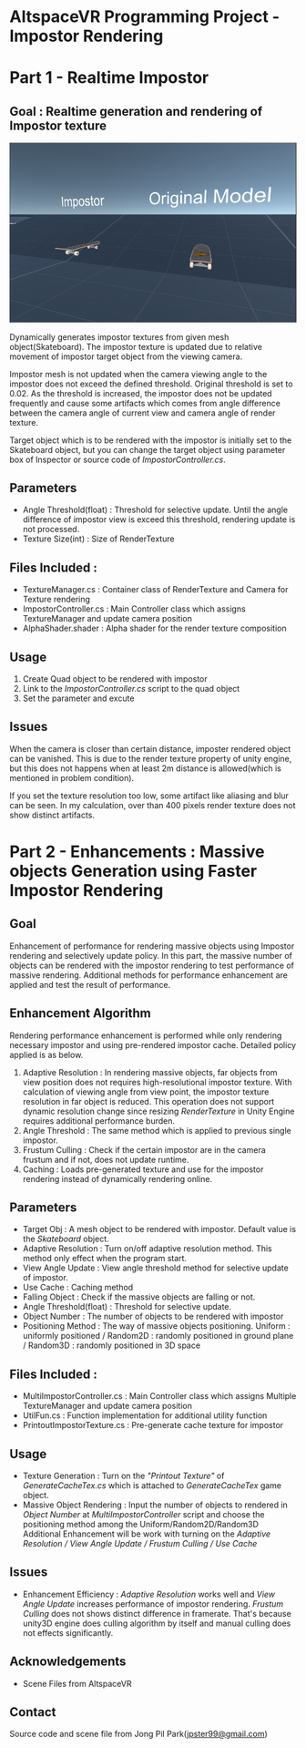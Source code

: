 # AltspaceVR Programming Project - Impostor Rendering


# Part 1 - Realtime Impostor

## Goal : Realtime generation and rendering of Impostor texture
![](images/impostor_single.png)

Dynamically generates impostor textures from given mesh object(Skateboard). 
The impostor texture is updated due to relative movement of impostor target object from the viewing camera.

Impostor mesh is not updated when the camera viewing angle to the impostor does not exceed the defined threshold.
Original threshold is set to 0.02. As the threshold is increased, the impostor does not be updated frequently and cause some artifacts which comes from angle difference between the camera angle of current view and camera angle of render texture.

Target object which is to be rendered with the impostor is initially set to the Skateboard object, but you can change the target object using parameter box of Inspector or source code of _ImpostorController.cs_.

## Parameters
* Angle Threshold(float) : Threshold for selective update. Until the angle difference of impostor view is exceed this threshold, rendering update is not processed.
* Texture Size(int) : Size of RenderTexture

## Files Included : 
* TextureManager.cs : Container class of RenderTexture and Camera for Texture rendering
* ImpostorController.cs : Main Controller class which assigns TextureManager and update camera position
* AlphaShader.shader : Alpha shader for the render texture composition

## Usage
1. Create Quad object to be rendered with impostor
2. Link to the _ImpostorController.cs_ script to the quad object
3. Set the parameter and excute

## Issues
When the camera is closer than certain distance, imposter rendered object can be vanished. This is due to the render texture property of unity engine, but this does not happens when at least 2m distance is allowed(which is mentioned in problem condition).

If you set the texture resolution too low, some artifact like aliasing and blur can be seen. In my calculation, over than 400 pixels render texture does not show distinct artifacts.

# Part 2 - Enhancements : Massive objects Generation using Faster Impostor Rendering
## Goal 
Enhancement of performance for rendering massive objects using Impostor rendering and selectively update policy.
In this part, the massive number of objects can be rendered with the impostor rendering to test performance of massive rendering.
Additional methods for performance enhancement are applied and test the result of performance.

## Enhancement Algorithm
Rendering performance enhancement is performed while only rendering necessary impostor and using pre-rendered impostor cache. Detailed policy applied is as below.
1. Adaptive Resolution : In rendering massive objects, far objects from view position does not requires high-resolutional impostor texture. With calculation of viewing angle from view point, the impostor texture resolution in far object is reduced. This operation does not support dynamic resolution change since resizing _RenderTexture_ in Unity Engine requires additional performance burden.
2. Angle Threshold : The same method which is applied to previous single impostor.
3. Frustum Culling : Check if the certain impostor are in the camera frustum and if not, does not update runtime.
4. Caching : Loads pre-generated texture and use for the impostor rendering instead of dynamically rendering online.

## Parameters
* Target Obj : A mesh object to be rendered with impostor. Default value is the _Skateboard_ object.
* Adaptive Resolution : Turn on/off adaptive resolution method. This method only effect when the program start.
* View Angle Update : View angle threshold method for selective update of impostor.
* Use Cache : Caching method
* Falling Object : Check if the massive objects are falling or not.
* Angle Threshold(float) : Threshold for selective update.
* Object Number : The number of objects to be rendered with impostor
* Positioning Method : The way of massive objects positioning. 
Uniform : uniformly positioned / Random2D : randomly positioned in ground plane / Random3D : randomly positioned in 3D space

## Files Included : 
* MultiImpostorController.cs : Main Controller class which assigns Multiple TextureManager and update camera position
* UtilFun.cs : Function implementation for additional utility function
* PrintoutImpostorTexture.cs : Pre-generate cache texture for impostor

## Usage

* Texture Generation : Turn on the _"Printout Texture"_ of _GenerateCacheTex.cs_ which is attached to _GenerateCacheTex_ game object.
* Massive Object Rendering : Input the number of objects to rendered in _Object Number_ at _MultiImpostorController_ script and
choose the positioning method among the Uniform/Random2D/Random3D
Additional Enhancement will be work with turning on the _Adaptive Resolution / View Angle Update / Frustum Culling / Use Cache_ 

## Issues
* Enhancement Efficiency : _Adaptive Resolution_ works well and _View Angle Update_ increases performance of impostor rendering.
_Frustum Culling_ does not shows distinct difference in framerate. That's because unity3D engine does culling algorithm by itself and manual culling does not effects significantly. 

    
## Acknowledgements
* Scene Files from AltspaceVR 

## Contact
Source code and scene file from Jong Pil Park(jpster99@gmail.com)
